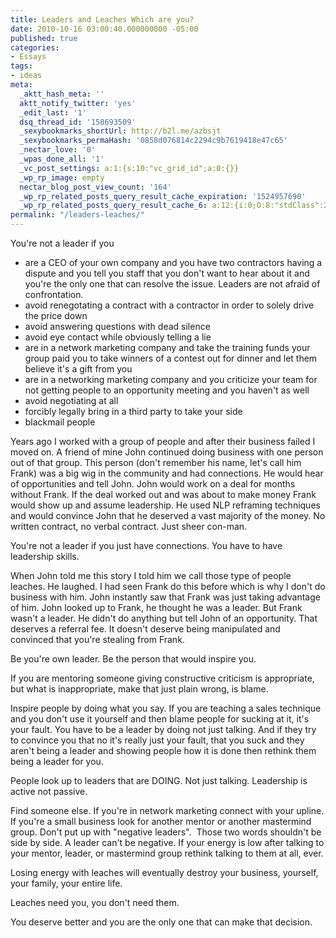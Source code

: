 ```yaml
---
title: Leaders and Leaches Which are you?
date: 2010-10-16 03:00:40.000000000 -05:00
published: true
categories:
- Essays
tags:
- ideas
meta:
  _aktt_hash_meta: ''
  aktt_notify_twitter: 'yes'
  _edit_last: '1'
  dsq_thread_id: '158693509'
  _sexybookmarks_shortUrl: http://b2l.me/azbsjt
  _sexybookmarks_permaHash: '0858d076814c2294c9b7619418e47c65'
  _nectar_love: '0'
  _wpas_done_all: '1'
  _vc_post_settings: a:1:{s:10:"vc_grid_id";a:0:{}}
  _wp_rp_image: empty
  nectar_blog_post_view_count: '164'
  _wp_rp_related_posts_query_result_cache_expiration: '1524957690'
  _wp_rp_related_posts_query_result_cache_6: a:12:{i:0;O:8:"stdClass":2:{s:7:"post_id";s:3:"325";s:5:"score";s:17:"102.6668222625467";}i:1;O:8:"stdClass":2:{s:7:"post_id";s:3:"338";s:5:"score";s:17:"51.84118274121791";}i:2;O:8:"stdClass":2:{s:7:"post_id";s:4:"4433";s:5:"score";s:17:"51.03302069171502";}i:3;O:8:"stdClass":2:{s:7:"post_id";s:3:"327";s:5:"score";s:17:"51.03302069171502";}i:4;O:8:"stdClass":2:{s:7:"post_id";s:4:"1085";s:5:"score";s:17:"49.55515105145015";}i:5;O:8:"stdClass":2:{s:7:"post_id";s:4:"1311";s:5:"score";s:17:"47.33292050899414";}i:6;O:8:"stdClass":2:{s:7:"post_id";s:4:"1176";s:5:"score";s:17:"45.96331609212688";}i:7;O:8:"stdClass":2:{s:7:"post_id";s:4:"1058";s:5:"score";s:17:"45.96331609212688";}i:8;O:8:"stdClass":2:{s:7:"post_id";s:4:"1052";s:5:"score";s:17:"45.96331609212688";}i:9;O:8:"stdClass":2:{s:7:"post_id";s:3:"843";s:5:"score";s:17:"45.96331609212688";}i:10;O:8:"stdClass":2:{s:7:"post_id";s:3:"874";s:5:"score";s:15:"45.155154042624";}i:11;O:8:"stdClass":2:{s:7:"post_id";s:4:"1403";s:5:"score";s:17:"23.81913002272985";}}
permalink: "/leaders-leaches/"
---
```

You're not a leader if you</p>
<ul>
<li>are a CEO of your own company and you have two contractors having a dispute and you tell you staff that you don't want to hear about it and you're the only one that can resolve the issue. Leaders are not afraid of confrontation.</li>
<li>avoid renegotating a contract with a contractor in order to solely drive the price down</li>
<li>avoid answering questions with dead silence</li>
<li>avoid eye contact while obviously telling a lie</li>
<li>are in a network marketing company and take the training funds your group paid you to take winners of a contest out for dinner and let them believe it's a gift from you</li>
<li>are in a networking marketing company and you criticize your team for not getting people to an opportunity meeting and you haven't as well</li>
<li>avoid negotiating at all</li>
<li>forcibly legally bring in a third party to take your side</li>
<li>blackmail people</li>
</ul>
<p>Years ago I worked with a group of people and after their business failed I moved on. A friend of mine John continued doing business with one person out of that group. This person (don't remember his name, let's call him Frank) was a big wig in the community and had connections. He would hear of opportunities and tell John. John would work on a deal for months without Frank. If the deal worked out and was about to make money Frank would show up and assume leadership. He used NLP reframing techniques and would convince John that he deserved a vast majority of the money. No written contract, no verbal contract. Just sheer con-man.

You're not a leader if you just have connections. You have to have leadership skills.

When John told me this story I told him we call those type of people leaches. He laughed. I had seen Frank do this before which is why I don't do business with him. John instantly saw that Frank was just taking advantage of him. John looked up to Frank, he thought he was a leader. But Frank wasn't a leader. He didn't do anything but tell John of an opportunity. That deserves a referral fee. It doesn't deserve being manipulated and convinced that you're stealing from Frank.

Be you're own leader. Be the person that would inspire you.

If you are mentoring someone giving constructive criticism is appropriate, but what is inappropriate, make that just plain wrong, is blame.

Inspire people by doing what you say. If you are teaching a sales technique and you don't use it yourself and then blame people for sucking at it, it's your fault. You have to be a leader by doing not just talking. And if they try to convince you that no it's really just your fault, that you suck and they aren't being a leader and showing people how it is done then rethink them being a leader for you.

People look up to leaders that are DOING. Not just talking. Leadership is active not passive.

Find someone else. If you're in network marketing connect with your upline. If you're a small business look for another mentor or another mastermind group. Don't put up with "negative leaders".  Those two words shouldn't be side by side. A leader can't be negative. If your energy is low after talking to your mentor, leader, or mastermind group rethink talking to them at all, ever.

Losing energy with leaches will eventually destroy your business, yourself, your family, your entire life.

Leaches need you, you don't need them.

You deserve better and you are the only one that can make that decision.</p>
